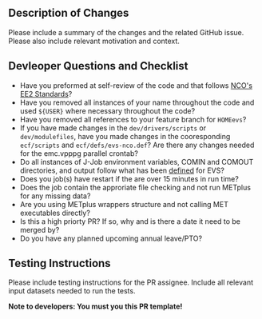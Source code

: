## Description of Changes

Please include a summary of the changes and the related GitHub issue. Please also include relevant motivation and context.

## Devleoper Questions and Checklist

* Have you preformed at self-review of the code and that follows [NCO's EE2 Standards](https://www.nco.ncep.noaa.gov/idsb/implementation_standards/ImplementationStandards.v11.0.0.pdf)?
* Have you removed all instances of your name throughout the code and used `${USER}` where necessary throughout the code?
* Have you removed all references to your feature branch for `HOMEevs`?
* If you have made changes in the `dev/drivers/scripts` or `dev/modulefiles`, have you made changes in the cooresponding `ecf/scripts` and `ecf/defs/evs-nco.def`? Are there any changes needed for the emc.vpppg parallel crontab?
* Do all instances of J-Job environment variables, COMIN and COMOUT directories, and output follow what has been [defined](https://docs.google.com/document/d/1JWg_4q80aYmmAoD21GFjp9R9y5-3w7WGM3-0HJk0Pjs/edit#heading=h.7ysbr191vzu4) for EVS?
* Does you job(s) have restart if the are over 15 minutes in run time?
* Does the job contain the approriate file checking and not run METplus for any missing data?
* Are you using METplus wrappers structure and not calling MET executables directly?
* Is this a high priorty PR? If so, why and is there a date it need to be merged by?
* Do you have any planned upcoming annual leave/PTO?

## Testing Instructions

Please include testing instructions for the PR assignee. Include all relevant input datasets needed to run the tests.

<b>Note to developers: You must you this PR template!
